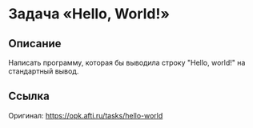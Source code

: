 # Задача «Hello, World!»
## Описание
Написать программу, которая бы выводила строку "Hello, world!" на стандартный вывод.
## Ссылка
Оригинал: https://opk.afti.ru/tasks/hello-world